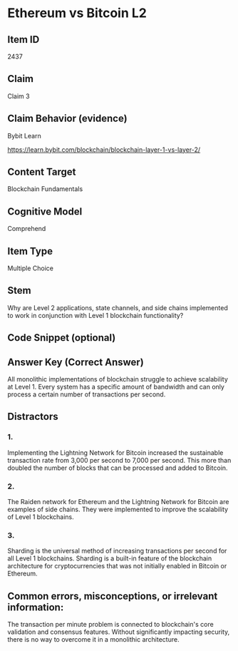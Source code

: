 # Ethereum vs Bitcoin L2

## Item ID
2437

## Claim
Claim 3

## Claim Behavior (evidence)
Bybit Learn

https://learn.bybit.com/blockchain/blockchain-layer-1-vs-layer-2/ 

## Content Target
Blockchain Fundamentals

## Cognitive Model
Comprehend

## Item Type
Multiple Choice

## Stem
Why are Level 2 applications, state channels, and side chains implemented to work in conjunction with Level 1 blockchain functionality?

## Code Snippet (optional)

## Answer Key (Correct Answer)
All monolithic implementations of blockchain struggle to achieve scalability at Level 1. Every system has a specific amount of bandwidth and can only process a certain number of transactions per second.

## Distractors
### 1.
Implementing the Lightning Network for Bitcoin increased the sustainable transaction rate from 3,000 per second to 7,000 per second. This more than doubled the number of blocks that can be processed and added to Bitcoin.

### 2.
The Raiden network for Ethereum and the Lightning Network for Bitcoin are examples of side chains. They were implemented to improve the scalability of Level 1 blockchains.

### 3.
Sharding is the universal method of increasing transactions per second for all Level 1 blockchains. Sharding is a built-in feature of the blockchain architecture for cryptocurrencies that was not initially enabled in Bitcoin or Ethereum.

## Common errors, misconceptions, or irrelevant information: 
The transaction per minute problem is connected to blockchain's core validation and consensus features. Without significantly impacting security, there is no way to overcome it in a monolithic architecture.
